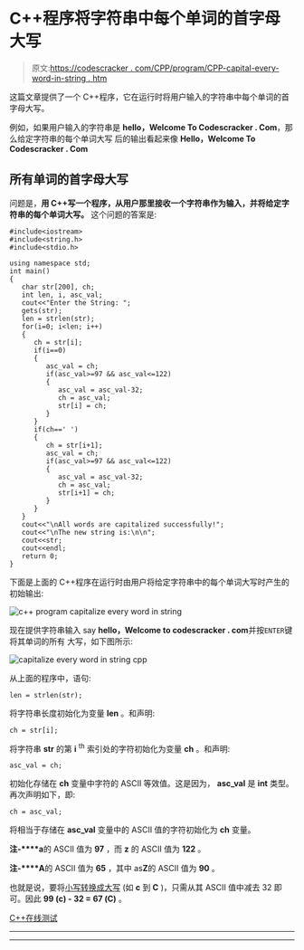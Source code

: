 # C++程序将字符串中每个单词的首字母大写

> 原文:[https://codescracker . com/CPP/program/CPP-capital-every-word-in-string . htm](https://codescracker.com/cpp/program/cpp-capitalize-every-word-in-string.htm)

这篇文章提供了一个 C++程序，它在运行时将用户输入的字符串中每个单词的首字母大写。

例如，如果用户输入的字符串是 **hello，Welcome To Codescracker . Com**，那么给定字符串的每个单词大写 后的输出看起来像 **Hello，Welcome To Codescracker . Com**

## 所有单词的首字母大写

问题是，**用 C++写一个程序，从用户那里接收一个字符串作为输入，并将给定字符串的每个单词大写。** 这个问题的答案是:

```
#include<iostream>
#include<string.h>
#include<stdio.h>

using namespace std;
int main()
{
   char str[200], ch;
   int len, i, asc_val;
   cout<<"Enter the String: ";
   gets(str);
   len = strlen(str);
   for(i=0; i<len; i++)
   {
      ch = str[i];
      if(i==0)
      {
         asc_val = ch;
         if(asc_val>=97 && asc_val<=122)
         {
            asc_val = asc_val-32;
            ch = asc_val;
            str[i] = ch;
         }
      }
      if(ch==' ')
      {
         ch = str[i+1];
         asc_val = ch;
         if(asc_val>=97 && asc_val<=122)
         {
            asc_val = asc_val-32;
            ch = asc_val;
            str[i+1] = ch;
         }
      }
   }
   cout<<"\nAll words are capitalized successfully!";
   cout<<"\nThe new string is:\n\n";
   cout<<str;
   cout<<endl;
   return 0;
}
```

下面是上面的 C++程序在运行时由用户将给定字符串中的每个单词大写时产生的初始输出:

![c++ program capitalize every word in string](../Images/186facb65ae09473f0a6fbbc40ce2d20.png)

现在提供字符串输入 say **hello，Welcome to codescracker . com**并按`ENTER`键将其单词的所有 大写，如下图所示:

![capitalize every word in string cpp](../Images/7200b6970995c992b8d3ba1ea0d536f7.png)

从上面的程序中，语句:

```
len = strlen(str);
```

将字符串长度初始化为变量 **len** 。和声明:

```
ch = str[i];
```

将字符串 **str** 的第 **i** <sup>th</sup> 索引处的字符初始化为变量 **ch** 。和声明:

```
asc_val = ch;
```

初始化存储在 **ch** 变量中字符的 ASCII 等效值。这是因为， **asc_val** 是 **int** 类型。再次声明如下，即:

```
ch = asc_val;
```

将相当于存储在 **asc_val** 变量中的 ASCII 值的字符初始化为 **ch** 变量。

**注-****a**的 ASCII 值为 **97** ，而 **z** 的 ASCII 值为 **122** 。

**注-****A**的 ASCII 值为 **65** ，其中 as**Z**的 ASCII 值为 **90** 。

也就是说，要将[小写转换成大写](/cpp/program/cpp-program-convert-lowercase-into-uppercase.htm) (如 **c** 到 **C** )，只需从其 ASCII 值中减去 32 即可。因此 **99 (c) - 32 = 67 (C)** 。

[C++在线测试](/exam/showtest.php?subid=3)

* * *

* * *